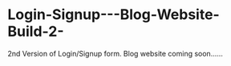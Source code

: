 # Login-Signup---Blog-Website-Build-2-
2nd Version of Login/Signup form. Blog website coming soon......
